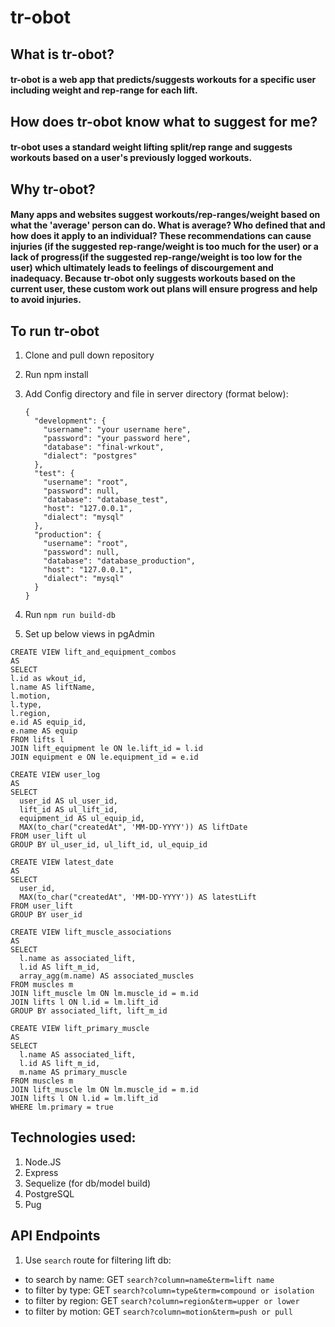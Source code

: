 # tr-obot

## What is tr-obot?

#### tr-obot is a web app that predicts/suggests workouts for a specific user including weight and rep-range for each lift.

## How does tr-obot know what to suggest for me?

#### tr-obot uses a standard weight lifting split/rep range and suggests workouts based on a user's previously logged workouts.

## Why tr-obot?

#### Many apps and websites suggest workouts/rep-ranges/weight based on what the 'average' person can do. What is average? Who defined that and how does it apply to an individual? These recommendations can cause injuries (if the suggested rep-range/weight is too much for the user) or a lack of progress(if the suggested rep-range/weight is too low for the user) which ultimately leads to feelings of discourgement and inadequacy. Because tr-obot only suggests workouts based on the current user, these custom work out plans will ensure progress and help to avoid injuries.

## To run tr-obot

1. Clone and pull down repository
1. Run npm install
1. Add Config directory and file in server directory (format below):

      ```
      {
        "development": {
          "username": "your username here",
          "password": "your password here",
          "database": "final-wrkout",
          "dialect": "postgres"
        },
        "test": {
          "username": "root",
          "password": null,
          "database": "database_test",
          "host": "127.0.0.1",
          "dialect": "mysql"
        },
        "production": {
          "username": "root",
          "password": null,
          "database": "database_production",
          "host": "127.0.0.1",
          "dialect": "mysql"
        }
      }

1. Run ```npm run build-db```
1. Set up below views in pgAdmin
  ```
CREATE VIEW lift_and_equipment_combos
AS
SELECT 
  l.id as wkout_id,
  l.name AS liftName,
  l.motion,
  l.type,
  l.region,
  e.id AS equip_id,
  e.name AS equip
FROM lifts l
JOIN lift_equipment le ON le.lift_id = l.id
JOIN equipment e ON le.equipment_id = e.id
```
```
CREATE VIEW user_log
AS
SELECT 
  user_id AS ul_user_id,
  lift_id AS ul_lift_id, 
  equipment_id AS ul_equip_id, 
  MAX(to_char("createdAt", 'MM-DD-YYYY')) AS liftDate
FROM user_lift ul
GROUP BY ul_user_id, ul_lift_id, ul_equip_id

```
```
CREATE VIEW latest_date
AS
SELECT 
  user_id, 
  MAX(to_char("createdAt", 'MM-DD-YYYY')) AS latestLift
FROM user_lift
GROUP BY user_id
```

```
CREATE VIEW lift_muscle_associations
AS
SELECT 
  l.name as associated_lift, 
  l.id AS lift_m_id, 
  array_agg(m.name) AS associated_muscles
FROM muscles m
JOIN lift_muscle lm ON lm.muscle_id = m.id
JOIN lifts l ON l.id = lm.lift_id
GROUP BY associated_lift, lift_m_id 
```

```
CREATE VIEW lift_primary_muscle
AS
SELECT 
  l.name AS associated_lift, 
  l.id AS lift_m_id, 
  m.name AS primary_muscle
FROM muscles m
JOIN lift_muscle lm ON lm.muscle_id = m.id
JOIN lifts l ON l.id = lm.lift_id
WHERE lm.primary = true
```

## Technologies used:
 1. Node.JS
 2. Express
 3. Sequelize (for db/model build)
 4. PostgreSQL
 5. Pug

## API Endpoints

1. Use ```search``` route for filtering lift db: 
  -  to search by name: GET ```search?column=name&term=lift name```
  - to filter by type: GET ```search?column=type&term=compound or isolation```
  -  to filter by region: GET ```search?column=region&term=upper or lower```
  - to filter by motion: GET ```search?column=motion&term=push or pull```

